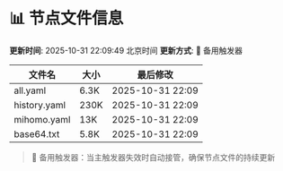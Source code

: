 # 📊 节点文件信息

**更新时间**: 2025-10-31 22:09:49 北京时间
**更新方式**: 🔄 备用触发器

| 文件名 | 大小 | 最后修改 |
|--------|------|----------|
| all.yaml | 6.3K | 2025-10-31 22:09 |
| history.yaml | 230K | 2025-10-31 22:09 |
| mihomo.yaml | 13K | 2025-10-31 22:09 |
| base64.txt | 5.8K | 2025-10-31 22:09 |

> 🔄 备用触发器：当主触发器失效时自动接管，确保节点文件的持续更新
